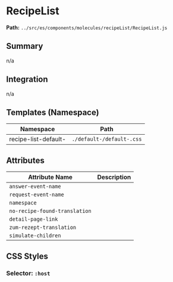 # RecipeList

**Path:** `../src/es/components/molecules/recipeList/RecipeList.js`

## Summary

n/a

## Integration

n/a

## Templates (Namespace)

| Namespace | Path |
|------|------|
| recipe-list-default- | `./default-/default-.css` |

## Attributes

| Attribute Name | Description |
|----------------|-------------|
| `answer-event-name` |  |
| `request-event-name` |  |
| `namespace` |  |
| `no-recipe-found-translation` |  |
| `detail-page-link` |  |
| `zum-rezept-translation` |  |
| `simulate-children` |  |

## CSS Styles

### Selector: `:host`


